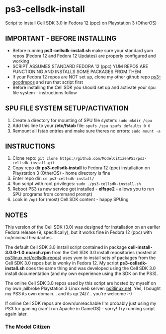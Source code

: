 # ps3-cellsdk-install

Script to install Cell SDK 3.0 in Fedora 12 (ppc) on Playstation 3 (OtherOS)

## IMPORTANT - BEFORE INSTALLING

- Before running **ps3-cellsdk-install.sh** make sure your standard yum repos (Fedora 12 and Fedora 12 Updates) are properly configured and working
- SCRIPT ASSUMES STANDARD FEDORA 12 (ppc) YUM REPOS ARE FUNCTIONING AND INSTALLS SOME PACKAGES FROM THEM
- If your Fedora 12 repos are NOT set up, clone my other github repo [ps3-goodrepos](https://github.com/ModelCitizenPS3/ps3-goodrepos) and run that script first
- Before installing the Cell SDK you should set up and activate your spu file system - instructions follow

## SPU FILE SYSTEM SETUP/ACTIVATION
1. Create a directory for mounting of SPU file system: `sudo mkdir /spu`
2. Add this line to your **/etc/fstab** file: `spufs /spu spufs defaults 0 0`
3. Remount all fstab entries and make sure theres no errors: `sudo mount -a`

## INSTRUCTIONS
1. Clone repo: `git clone https://github.com/ModelCitizenPS3/ps3-cellsdk-install.git`
2. Copy repo dir **ps3-cellsdk-install** to Fedora 12 (ppc) installation on Playstation 3 (OtherOS) - home directory is fine
3. Enter repo dir: `cd ps3-cellsdk-install/`
4. Run script with root privileges: `sudo ./ps3-cellsdk-install.sh`
5. Reboot PS3 (a new service got installed - **elfspe2** - allows you to run SPU programs from command prompt)
6. Look in `/opt` for (most) Cell SDK content - happy SPUing

## NOTES
This version of the Cell SDK (3.0) was designed for installation on an earlier Fedora release (9, specifically), but it works fine in Fedora 12 (ppc) with no/minimal headaches.

The default Cell SDK 3.0 install script contained in package **cell-install-3.0.0-1.0.noarch.rpm** from the Cell SDK 3.0 install repositories (hosted at [ps3linux.net/cellsdk-repos](http://www.ps3linux.net/cellsdk-repos)) uses yum to install sets of packages from the Cell SDK 3.0 repos but is wonky in Fedora 12. My script **ps3-cellsdk-install.sh** does the same thing and was developed using the Cell SDK 3.0 install documentation (and my own experience using the SDK on the PS3).

The online Cell SDK 3.0 repos used by this script are hosted by myself on my own jailbroke Playstation 3 Linux web server: [ps3linux.net](http://www.ps3linux.net). Yes, I bought my PS3 its own domain... and its up 24/7... you're welcome :-)

If online Cell SDK repos are down/unreachable I'm probably just using my PS3 for gaming (can't run Apache in GameOS) - sorry! Try running script again later.

### The Model Citizen


